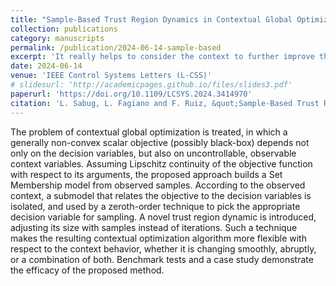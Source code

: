 ```yaml
---
title: "Sample-Based Trust Region Dynamics in Contextual Global Optimization"
collection: publications
category: manuscripts
permalink: /publication/2024-06-14-sample-based
excerpt: 'It really helps to consider the context to further improve the performance of a black-box optimization method.'
date: 2024-06-14
venue: 'IEEE Control Systems Letters (L-CSS)'
# slidesurl: 'http://academicpages.github.io/files/slides3.pdf'
paperurl: 'https://doi.org/10.1109/LCSYS.2024.3414970'
citation: 'L. Sabug, L. Fagiano and F. Ruiz, &quot;Sample-Based Trust Region Dynamics in Contextual Global Optimization,&quot; in <i>IEEE Control Systems Letters</i>, vol. 8'
---
```


The problem of contextual global optimization is treated, in which a generally non-convex scalar objective (possibly black-box) depends not only on the decision variables, but also on uncontrollable, observable context variables. Assuming Lipschitz continuity of the objective function with respect to its arguments, the proposed approach builds a Set Membership model from observed samples. According to the observed context, a submodel that relates the objective to the decision variables is isolated, and used by a zeroth-order technique to pick the appropriate decision variable for sampling. A novel trust region dynamic is introduced, adjusting its size with samples instead of iterations. Such a technique makes the resulting contextual optimization algorithm more flexible with respect to the context behavior, whether it is changing smoothly, abruptly, or a combination of both. Benchmark tests and a case study demonstrate the efficacy of the proposed method.